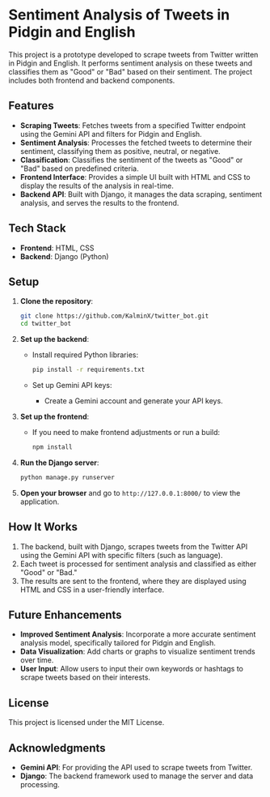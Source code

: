 # Sentiment Analysis of Tweets in Pidgin and English

This project is a prototype developed to scrape tweets from Twitter written in Pidgin and English. It performs sentiment analysis on these tweets and classifies them as "Good" or "Bad" based on their sentiment. The project includes both frontend and backend components.

## Features

- **Scraping Tweets**: Fetches tweets from a specified Twitter endpoint using the Gemini API and filters for Pidgin and English.
- **Sentiment Analysis**: Processes the fetched tweets to determine their sentiment, classifying them as positive, neutral, or negative.
- **Classification**: Classifies the sentiment of the tweets as "Good" or "Bad" based on predefined criteria.
- **Frontend Interface**: Provides a simple UI built with HTML and CSS to display the results of the analysis in real-time.
- **Backend API**: Built with Django, it manages the data scraping, sentiment analysis, and serves the results to the frontend.

## Tech Stack

- **Frontend**: HTML, CSS
- **Backend**: Django (Python)

## Setup

1. **Clone the repository**:

   ```bash
   git clone https://github.com/KalminX/twitter_bot.git
   cd twitter_bot
   ```

2. **Set up the backend**:

   - Install required Python libraries:

     ```bash
     pip install -r requirements.txt
     ```

   - Set up Gemini API keys:
     - Create a Gemini account and generate your API keys.

3. **Set up the frontend**:

   - If you need to make frontend adjustments or run a build:

     ```bash
     npm install
     ```

4. **Run the Django server**:

   ```bash
   python manage.py runserver
   ```

5. **Open your browser** and go to `http://127.0.0.1:8000/` to view the application.

## How It Works

1. The backend, built with Django, scrapes tweets from the Twitter API using the Gemini API with specific filters (such as language).
2. Each tweet is processed for sentiment analysis and classified as either "Good" or "Bad."
3. The results are sent to the frontend, where they are displayed using HTML and CSS in a user-friendly interface.

## Future Enhancements

- **Improved Sentiment Analysis**: Incorporate a more accurate sentiment analysis model, specifically tailored for Pidgin and English.
- **Data Visualization**: Add charts or graphs to visualize sentiment trends over time.
- **User Input**: Allow users to input their own keywords or hashtags to scrape tweets based on their interests.

## License

This project is licensed under the MIT License.

## Acknowledgments

- **Gemini API**: For providing the API used to scrape tweets from Twitter.
- **Django**: The backend framework used to manage the server and data processing.
